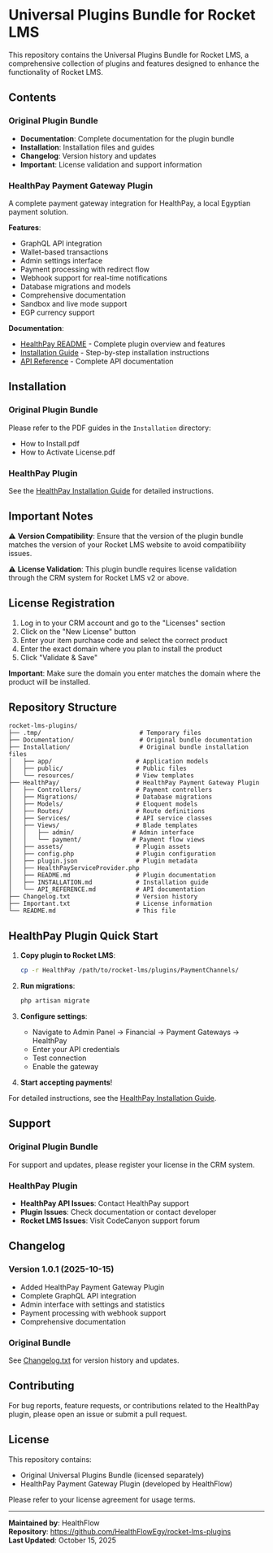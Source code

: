 # Universal Plugins Bundle for Rocket LMS

This repository contains the Universal Plugins Bundle for Rocket LMS, a comprehensive collection of plugins and features designed to enhance the functionality of Rocket LMS.

## Contents

### Original Plugin Bundle

- **Documentation**: Complete documentation for the plugin bundle
- **Installation**: Installation files and guides
- **Changelog**: Version history and updates
- **Important**: License validation and support information

### HealthPay Payment Gateway Plugin

A complete payment gateway integration for HealthPay, a local Egyptian payment solution.

**Features**:
- GraphQL API integration
- Wallet-based transactions
- Admin settings interface
- Payment processing with redirect flow
- Webhook support for real-time notifications
- Database migrations and models
- Comprehensive documentation
- Sandbox and live mode support
- EGP currency support

**Documentation**:
- [HealthPay README](HealthPay/README.md) - Complete plugin overview and features
- [Installation Guide](HealthPay/INSTALLATION.md) - Step-by-step installation instructions
- [API Reference](HealthPay/API_REFERENCE.md) - Complete API documentation

## Installation

### Original Plugin Bundle

Please refer to the PDF guides in the `Installation` directory:
- How to Install.pdf
- How to Activate License.pdf

### HealthPay Plugin

See the [HealthPay Installation Guide](HealthPay/INSTALLATION.md) for detailed instructions.

## Important Notes

⚠️ **Version Compatibility**: Ensure that the version of the plugin bundle matches the version of your Rocket LMS website to avoid compatibility issues.

⚠️ **License Validation**: This plugin bundle requires license validation through the CRM system for Rocket LMS v2 or above.

## License Registration

1. Log in to your CRM account and go to the "Licenses" section
2. Click on the "New License" button
3. Enter your item purchase code and select the correct product
4. Enter the exact domain where you plan to install the product
5. Click "Validate & Save"

**Important**: Make sure the domain you enter matches the domain where the product will be installed.

## Repository Structure

```
rocket-lms-plugins/
├── .tmp/                           # Temporary files
├── Documentation/                  # Original bundle documentation
├── Installation/                   # Original bundle installation files
│   ├── app/                       # Application models
│   ├── public/                    # Public files
│   └── resources/                 # View templates
├── HealthPay/                     # HealthPay Payment Gateway Plugin
│   ├── Controllers/               # Payment controllers
│   ├── Migrations/                # Database migrations
│   ├── Models/                    # Eloquent models
│   ├── Routes/                    # Route definitions
│   ├── Services/                  # API service classes
│   ├── Views/                     # Blade templates
│   │   ├── admin/                # Admin interface
│   │   └── payment/              # Payment flow views
│   ├── assets/                    # Plugin assets
│   ├── config.php                 # Plugin configuration
│   ├── plugin.json                # Plugin metadata
│   ├── HealthPayServiceProvider.php
│   ├── README.md                  # Plugin documentation
│   ├── INSTALLATION.md            # Installation guide
│   └── API_REFERENCE.md           # API documentation
├── Changelog.txt                  # Version history
├── Important.txt                  # License information
└── README.md                      # This file
```

## HealthPay Plugin Quick Start

1. **Copy plugin to Rocket LMS**:
   ```bash
   cp -r HealthPay /path/to/rocket-lms/plugins/PaymentChannels/
   ```

2. **Run migrations**:
   ```bash
   php artisan migrate
   ```

3. **Configure settings**:
   - Navigate to Admin Panel → Financial → Payment Gateways → HealthPay
   - Enter your API credentials
   - Test connection
   - Enable the gateway

4. **Start accepting payments**!

For detailed instructions, see the [HealthPay Installation Guide](HealthPay/INSTALLATION.md).

## Support

### Original Plugin Bundle

For support and updates, please register your license in the CRM system.

### HealthPay Plugin

- **HealthPay API Issues**: Contact HealthPay support
- **Plugin Issues**: Check documentation or contact developer
- **Rocket LMS Issues**: Visit CodeCanyon support forum

## Changelog

### Version 1.0.1 (2025-10-15)
- Added HealthPay Payment Gateway Plugin
- Complete GraphQL API integration
- Admin interface with settings and statistics
- Payment processing with webhook support
- Comprehensive documentation

### Original Bundle
See [Changelog.txt](Changelog.txt) for version history and updates.

## Contributing

For bug reports, feature requests, or contributions related to the HealthPay plugin, please open an issue or submit a pull request.

## License

This repository contains:
- Original Universal Plugins Bundle (licensed separately)
- HealthPay Payment Gateway Plugin (developed by HealthFlow)

Please refer to your license agreement for usage terms.

---

**Maintained by**: HealthFlow  
**Repository**: https://github.com/HealthFlowEgy/rocket-lms-plugins  
**Last Updated**: October 15, 2025

